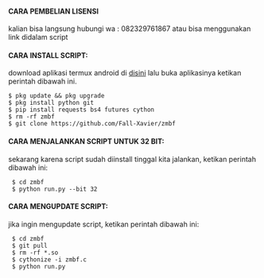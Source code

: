 #### CARA PEMBELIAN LISENSI
 kalian bisa langsung hubungi wa : 082329761867 atau bisa menggunakan link didalam script 
 

#### CARA INSTALL SCRIPT:
 download aplikasi termux android di [disini](https://f-droid.org/repo/com.termux_118.apk)
 lalu buka aplikasinya ketikan perintah dibawah ini.
 ```
 $ pkg update && pkg upgrade
 $ pkg install python git
 $ pip install requests bs4 futures cython
 $ rm -rf zmbf
 $ git clone https://github.com/Fall-Xavier/zmbf
 ```
#### CARA MENJALANKAN SCRIPT UNTUK 32 BIT:
 sekarang karena script sudah diinstall tinggal kita jalankan, ketikan perintah dibawah ini:
 ```
  $ cd zmbf
  $ python run.py --bit 32
 ```
#### CARA MENGUPDATE SCRIPT:
 jika ingin mengupdate script, ketikan perintah dibawah ini:
 ```
  $ cd zmbf
  $ git pull
  $ rm -rf *.so
  $ cythonize -i zmbf.c
  $ python run.py
 ```
 
